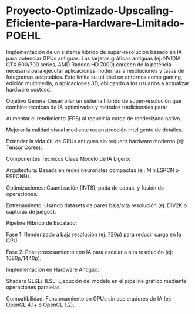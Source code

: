 # Proyecto-Optimizado-Upscaling-Eficiente-para-Hardware-Limitado-POEHL
 Implementación de un sistema híbrido de super-resolución basado en IA para potenciar GPUs antiguas.
Las tarjetas gráficas antiguas (ej: NVIDIA GTX 600/700 series, AMD Radeon HD 7000) carecen de la potencia necesaria para ejecutar aplicaciones modernas a resoluciones y tasas de fotogramas aceptables. Esto limita su utilidad en entornos como gaming, edición multimedia, o aplicaciones 3D, obligando a los usuarios a actualizar hardware costoso.

Objetivo General
Desarrollar un sistema híbrido de super-resolución que combine técnicas de IA optimizadas y métodos tradicionales para:

Aumentar el rendimiento (FPS) al reducir la carga de renderizado nativo.

Mejorar la calidad visual mediante reconstrucción inteligente de detalles.

Extender la vida útil de GPUs antiguas sin requerir hardware moderno (ej: Tensor Cores).


Componentes Técnicos Clave
Modelo de IA Ligero:

Arquitectura: Basada en redes neuronales compactas (ej: MiniESPCN o FSRCNN).

Optimizaciones: Cuantización (INT8), poda de capas, y fusión de operaciones.

Entrenamiento: Usando datasets de pares baja/alta resolución (ej: DIV2K o capturas de juegos).

Pipeline Híbrido de Escalado:

Fase 1: Renderizado a baja resolución (ej: 720p) para reducir carga en la GPU.

Fase 2: Post-procesamiento con IA para escalar a alta resolución (ej: 1080p/1440p).

Implementación en Hardware Antiguo:

Shaders GLSL/HLSL: Ejecución del modelo en el pipeline gráfico mediante operaciones paralelas.

Compatibilidad: Funcionamiento en GPUs sin aceleradores de IA (ej: OpenGL 4.1+ o OpenCL 1.2).
